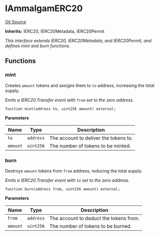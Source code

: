 # IAmmalgamERC20
[Git Source](https://github.com/Ammalgam-Protocol/core-v1/blob/55eccbeef5b0ef289c29a5edda7e20c492c25998/contracts/interfaces/tokens/IAmmalgamERC20.sol)

**Inherits:**
IERC20, IERC20Metadata, IERC20Permit

*This interface extends IERC20, IERC20Metadata, and IERC20Permit, and defines mint and burn functions.*


## Functions
### mint

Creates `amount` tokens and assigns them to `to` address, increasing the total supply.

*Emits a IERC20.Transfer event with `from` set to the zero address.*


```solidity
function mint(address to, uint256 amount) external;
```
**Parameters**

|Name|Type|Description|
|----|----|-----------|
|`to`|`address`|The account to deliver the tokens to.|
|`amount`|`uint256`|The number of tokens to be minted.|


### burn

Destroys `amount` tokens from `from` address, reducing the total supply.

*Emits a IERC20.Transfer event with `to` set to the zero address.*


```solidity
function burn(address from, uint256 amount) external;
```
**Parameters**

|Name|Type|Description|
|----|----|-----------|
|`from`|`address`|The account to deduct the tokens from.|
|`amount`|`uint256`|The number of tokens to be burned.|


